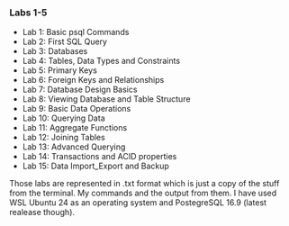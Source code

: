 ### Labs 1-5
* Lab 1: Basic psql Commands
* Lab 2: First SQL Query
* Lab 3: Databases
* Lab 4: Tables, Data Types and Constraints
* Lab 5: Primary Keys
* Lab 6: Foreign Keys and Relationships
* Lab 7: Database Design Basics
* Lab 8: Viewing Database and Table Structure
* Lab 9: Basic Data Operations
* Lab 10: Querying Data
* Lab 11: Aggregate Functions
* Lab 12: Joining Tables
* Lab 13: Advanced Querying
* Lab 14: Transactions and ACID properties
* Lab 15: Data Import_Export and Backup

Those labs are represented in .txt format which is just a copy of the stuff from the terminal. My commands and the output from them. I have used WSL Ubuntu 24 as an operating system and PostegreSQL 16.9 (latest realease though).
